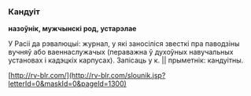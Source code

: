### Кандуіт
**назоўнік, мужчынскі род, устарэлае**

У Расіі да рэвалюцыі: журнал, у які заносіліся звесткі пра паводзіны вучняў або ваеннаслужачых (пераважна ў духоўных навучальных установах і кадэцкіх карпусах). Запісаць у к. || прыметнік: кандуітны.

<a rel="author">[http://rv-blr.com/](http://rv-blr.com/slounik.jsp?letterId=0&maskId=0&pageId=1300)</a>
